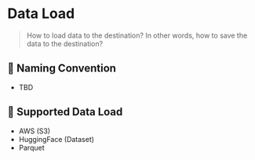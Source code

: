 # Data Load
> How to load data to the destination? In other words, how to save the data to the destination?


## 🌌 Naming Convention
- TBD

## 🌌 Supported Data Load
- AWS (S3)
- HuggingFace (Dataset)
- Parquet